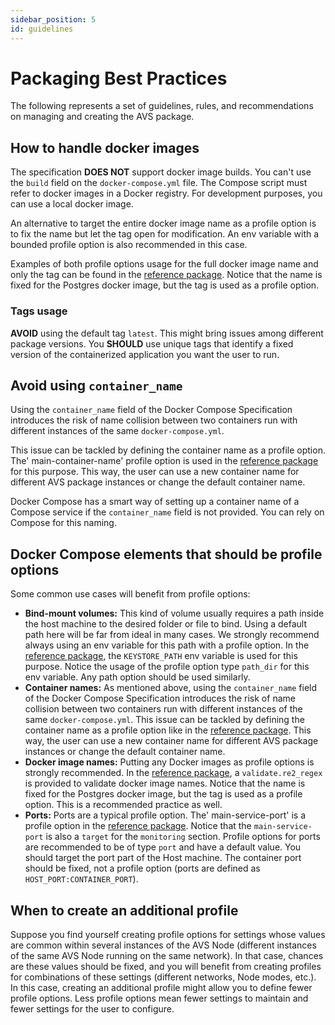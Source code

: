 ```yaml
---
sidebar_position: 5
id: guidelines 
---
```


# Packaging Best Practices

The following represents a set of guidelines, rules, and recommendations on managing and creating the AVS package.

## How to handle docker images

The specification **DOES NOT** support docker image builds. You can't use the `build` field on the `docker-compose.yml` file. The Compose script must refer to docker images in a Docker registry. For development purposes, you can use a local docker image.

An alternative to target the entire docker image name as a profile option is to fix the name but let the tag open for modification. An env variable with a bounded profile option is also recommended in this case.

Examples of both profile options usage for the full docker image name and only the tag can be found in the [reference package](docs/spec/packaging/reference). Notice that the name is fixed for the Postgres docker image, but the tag is used as a profile option.

### Tags usage

**AVOID** using the default tag `latest`. This might bring issues among different package versions. You **SHOULD** use unique tags that identify a fixed version of the containerized application you want the user to run.

## Avoid using `container_name`

Using the `container_name` field of the Docker Compose Specification introduces the risk of name collision between two containers run with different instances of the same `docker-compose.yml`.

This issue can be tackled by defining the container name as a profile option. The' main-container-name' profile option is used in the [reference package](docs/spec/packaging/reference) for this purpose. This way, the user can use a new container name for different AVS package instances or change the default container name.

Docker Compose has a smart way of setting up a container name of a Compose service if the `container_name` field is not provided. You can rely on Compose for this naming.

## Docker Compose elements that should be profile options

Some common use cases will benefit from profile options:

- **Bind-mount volumes:** This kind of volume usually requires a path inside the host machine to the desired folder or file to bind. Using a default path here will be far from ideal in many cases. We strongly recommend always using an env variable for this path with a profile option. In the [reference package](docs/spec/packaging/reference), the `KEYSTORE_PATH` env variable is used for this purpose. Notice the usage of the profile option type `path_dir` for this env variable. Any path option should be used similarly.
- **Container names:** As mentioned above, using the `container_name` field of the Docker Compose Specification introduces the risk of name collision between two containers run with different instances of the same `docker-compose.yml`. This issue can be tackled by defining the container name as a profile option like in the [reference package](docs/spec/packaging/reference). This way, the user can use a new container name for different AVS package instances or change the default container name.
- **Docker image names:** Putting any Docker images as profile options is strongly recommended. In the [reference package](docs/spec/packaging/reference), a `validate.re2_regex` is provided to validate docker image names. Notice that the name is fixed for the Postgres docker image, but the tag is used as a profile option. This is a recommended practice as well.
- **Ports:** Ports are a typical profile option. The' main-service-port' is a profile option in the [reference package](docs/spec/packaging/reference). Notice that the `main-service-port` is also a `target` for the `monitoring` section. Profile options for ports are recommended to be of type `port` and have a default value. You should target the port part of the Host machine. The container port should be fixed, not a profile option (ports are defined as `HOST_PORT:CONTAINER_PORT`).

## When to create an additional profile

Suppose you find yourself creating profile options for settings whose values are common within several instances of the AVS Node (different instances of the same AVS Node running on the same network). In that case, chances are these values should be fixed, and you will benefit from creating profiles for combinations of these settings (different networks, Node modes, etc.). In this case, creating an additional profile might allow you to define fewer profile options. Less profile options mean fewer settings to maintain and fewer settings for the user to configure.

